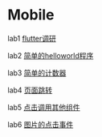 # Mobile

lab1 [flutter调研](https://github.com/chh3/Mobile/tree/master/lab1)

lab2 [简单的helloworld程序](https://github.com/chh3/Mobile/tree/master/lab2)

lab3 [简单的计数器](https://github.com/chh3/Mobile/tree/master/lab3)

lab4 [页面跳转](https://github.com/chh3/Mobile/tree/master/lab4)

lab5 [点击调用其他组件](https://github.com/chh3/Mobile/tree/master/lab5)

lab6 [图片的点击事件](https://github.com/chh3/Mobile/tree/master/lab6)
